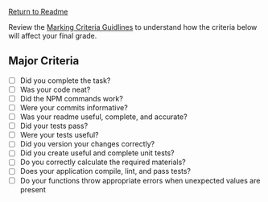[Return to Readme](./readme.md)

Review the [Marking Criteria Guidlines](./marking-criteria.md) to understand how the criteria below will affect your final grade.

## Major Criteria

  - [ ] Did you complete the task?
  - [ ] Was your code neat?
  - [ ] Did the NPM commands work?
  - [ ] Were your commits informative?
  - [ ] Was your readme useful, complete, and accurate?
  - [ ] Did your tests pass?
  - [ ] Were your tests useful?
  - [ ] Did you version your changes correctly?
  - [ ] Did you create useful and complete unit tests?
  - [ ] Do you correctly calculate the required materials?
  - [ ] Does your application compile, lint, and pass tests?
  - [ ] Do your functions throw appropriate errors when unexpected values are present
